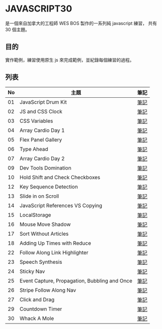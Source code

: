 # JAVASCRIPT30

是一個來自加拿大的工程師 WES BOS 製作的一系列純 javascript 練習，
共有 30 個主題。

## 目的

實作範例，練習使用原生 js 來完成範例，並紀錄每個練習的過程。


## 列表
| No | 主題 | 筆記 | 
| --- | --- | --- | 
| 01 | JavaScript Drum Kit | [筆記](https://github.com/BeckTsai/JAVASCRIPT30/blob/master/1.%20drum%20kit/index.html) | 
| 02 | JS and CSS Clock | [筆記](https://guahsu.io/2017/05/JavaScript30-02-JS-and-CSS-Clock/) |
| 03 | CSS Variables | [筆記](https://guahsu.io/2017/05/JavaScript30-03-CSS-Variables/) |
| 04 | Array Cardio Day 1 | [筆記](https://guahsu.io/2017/05/JavaScript30-04-Array-Cardio-Day-1/) |
| 05 | Flex Panel Gallery | [筆記](https://guahsu.io/2017/05/JavaScript30-05-Flex-Panel-Gallery/) |
| 06 | Type Ahead | [筆記](https://guahsu.io/2017/05/JavaScript30-06-Type-Ahead/) | 
| 07 | Array Cardio Day 2 | [筆記](https://guahsu.io/2017/05/JavaScript30-07-Array-Cardio-Day-2/) |
| 09 | Dev Tools Domination | [筆記](https://guahsu.io/2017/06/JavaScript30-09-Dev-Tools-Domination/) |
| 10 | Hold Shift and Check Checkboxes | [筆記](https://guahsu.io/2017/07/JavaScript30-10-Hold-Shift-and-Check-Checkboxes/) | 
| 12 | Key Sequence Detection | [筆記](https://guahsu.io/2017/07/JavaScript30-12-Key-Sequence-Detection/) |
| 13 | Slide in on Scroll | [筆記](https://guahsu.io/2017/08/JavaScript30-13-Slide-in-on-Scroll/) |
| 14 | JavaScript References VS Copying | [筆記](https://guahsu.io/2017/08/JavaScript30-14-JavaScript-References-VS-Copying/) |
| 15 | LocalStorage | [筆記](https://guahsu.io/2017/09/JavaScript30-15-LocalStorage/) |
| 16 | Mouse Move Shadow | [筆記](https://guahsu.io/2017/10/JavaScript30-16-Mouse-Move-Shadow/) |
| 17 | Sort Without Articles | [筆記](https://guahsu.io/2017/10/JavaScript30-17-Sort-Without-Articles/) |
| 18 | Adding Up Times with Reduce | [筆記](https://guahsu.io/2017/10/JavaScript30-18-Adding-Up-Times-with-Reduce/) |
| 22 | Follow Along Link Highlighter | [筆記](https://guahsu.io/2017/10/JavaScript30-22-Follow-Along-Link-Highlighter/) |
| 23 | Speech Synthesis | [筆記](https://guahsu.io/2017/10/JavaScript30-23-Speech-Synthesis/) |
| 24 | Sticky Nav | [筆記](https://guahsu.io/2017/10/JavaScript30-24-Sticky-Nav/) |
| 25 | Event Capture, Propagation, Bubbling and Once | [筆記](https://guahsu.io/2017/10/JavaScript30-25-Event-Capture-Propagation-Bubbling-and-Once/) |
| 26 | Stripe Follow Along Nav | [筆記](https://guahsu.io/2017/10/JavaScript30-26-Stripe-Follow-Along-Nav/) |
| 27 | Click and Drag | [筆記](https://guahsu.io/2017/10/JavaScript30-27-Click-and-Drag/) | 
| 29 | Countdown Timer | [筆記](https://guahsu.io/2017/11/JavaScript30-29-Countdown-Timer/) | 
| 30 | Whack A Mole  | [筆記](https://guahsu.io/2017/11/JavaScript30-30-Whack-A-Mole/) |
